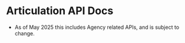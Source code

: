 # Articulation API Docs

- As of May 2025 this includes Agency related APIs, and is subject to change.
